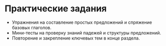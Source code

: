 # Практические задания

* Упражнения на составление простых предложений и спряжение базовых глаголов.
* Мини-тесты на проверку знаний падежей и структуры предложений.
* Повторение и закрепление ключевых тем в конце раздела.
